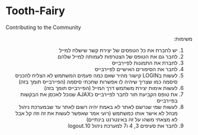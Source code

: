 # Tooth-Fairy
Contributing to the Community
<div dir="rtl">
משימות:

1. יש לחברת את כל הטפסים של יצירת קשר שישלח למייל
2. לחבר גם את הטופס של הצטרפות לעמותה למייל שלהם
3. לחברת את התמונות לפיירבייס
4. לחבר את הסיפורים האישיים לפיירבייס
5. לעשות בLOGIN  קישור מהיר שאם כמה פעמים המשתמש לא הצליח להכניס סיסמה כמו שצריך שיהיה לו אפשרות שחכתי סיסמה (הפיירבייס תומך בזה)
6. לעשות אימות יצירת משתמש דרך המייל (הפיירבייס תומך בזה)
7. את טופס הקביעת תור לחבר לפיירבייס כAJAX שנוכל לאכסן את הבקשות בפיירבייס
8. לעשות שמי שנרשם לאתר לא באמת יהיה רשום לאתר עד שבמערכת ניהול מנהל לא אישר אותו כמשתמש (רועי אמר שאפשר לעשות את זה וזה קל אבל לא מצאתי משהו על זה באינטרנט בינתיים)
9. לחבר את סעיפים 3, 4 ו7 למערכת ניהול
  10.logout
  </div>
